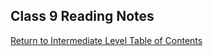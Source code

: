 ## Class 9 Reading Notes

[Return to Intermediate Level Table of Contents](https://github.com/TraceDugar/reading-notes/blob/main/301/toc.md)
